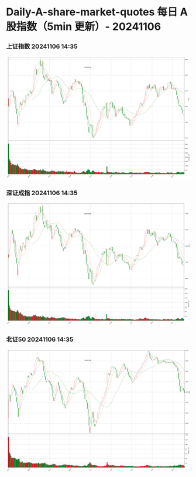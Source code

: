 
# Daily-A-share-market-quotes 每日 A 股指数（5min 更新）- 20241106

### 上证指数 20241106 14:35
![](./fig/2024/11/20241106-sh000001.png)

### 深证成指 20241106 14:35
![](./fig/2024/11/20241106-sz399001.png)

### 北证50 20241106 14:35
![](./fig/2024/11/20241106-bj899050.png)
